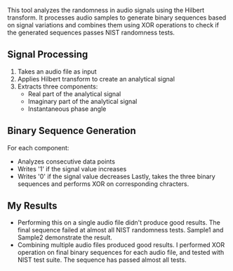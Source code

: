 This tool analyzes the randomness in audio signals using the Hilbert transform. It processes audio samples to generate binary sequences based on signal variations and combines them using XOR operations to check if the generated sequences passes NIST randomness tests.

## Signal Processing
1. Takes an audio file as input
2. Applies Hilbert transform to create an analytical signal
3. Extracts three components:
   - Real part of the analytical signal
   - Imaginary part of the analytical signal
   - Instantaneous phase angle

## Binary Sequence Generation
For each component:
- Analyzes consecutive data points
- Writes '1' if the signal value increases
- Writes '0' if the signal value decreases
Lastly, takes the three binary sequences and performs XOR on corresponding chracters.

## My Results
- Performing this on a single audio file didn't produce good results. The final sequence failed at almost all NIST randomness tests. Sample1 and Sample2 demonstrate the result.
- Combining multiple audio files produced good results. I performed XOR operation on final binary sequences for each audio file, and tested with NIST test suite. The sequence has passed almost all tests.
